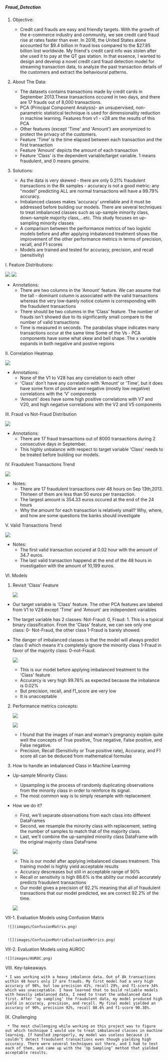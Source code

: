 ##### Fraud_Detection

1. Objective:
    
    * Credit card frauds are easy and friendly targets. With the growth of the e-commerce industry and community, we see credit card fraud rise at rates faster than ever. In 2018, the United States alone accounted for $9.4 billion in fraud loss compared to the $27.85 billion lost worldwide. My friend's credit card info was stolen after she used it to pay at the QT gas station. In that essence, I wanted to design and develop a novel credit card fraud detection model for streaming transaction data, to analyze the past transaction details of the customers and extract the behavioural patterns.

2. About The Data:
    
    * The datasets contains transactions made by credit cards in September 2013.These transactions occured in two days, and there are 17 frauds out of 8,000 transactions.
    * PCA (Principal Component Analysis)- an unsupervised, non-parametric statistical technique is used for dimensionality reduction in machine learning. Features from v1 - v28 are the results of this PCA
    * Other features (except 'Time' and 'Amount') are anonymized to protect the privacy of the customers.
    * Feature 'Time' is the time elapsed between each transaction and the first transaction
    * Feature 'Amount' depicts the amount of each transaction
    * Feature 'Class' is the dependent variable/target variable. 1 means fraudulent, and 0 means genuine.
    
3. Solutions:

    * As the data is very skewed - there are only 0.21% fraudulent transactions in the 8k samples - accuracy is not a good metric: any "model" predicting ALL are normal transactions will have a 99.79% accuracy.
    * Imbalanced classes makes 'accuracy' unreliable and it must be addressed before building our models. There are several techniques to treat imbalanced classes such as up-sample minority class, down-sample majority class,...etc. This study focuses on up-sampling minority classes
    * A comparison between the performance metrics of two logistic models before and after applying imbalanced treatment shows the improvement of the other performance metrics in terms of precision, recall, and F1 scores
    * Models are trained and tested for accuracy, precision, and recall (sensitivity) 

I. Feature Distributions:

![](images/histogram1.png)
![](images/histogram2.png)

* Annotations:
    * There are two columns in the 'Amount' feature. We can assume that the tall - dominant column is associated with the valid transactions whereas the very low-barely notice column is corresponding with the fraudulent transactions
    * There should be two columns in the 'Class' feature. The number of frauds isn't showed due to its significantly small compare to the number of valid transactions
    * Time is measured in seconds. The parabolas shape indicates many transactions occur at the same time
Some of the Vs - PCA components have some what skew and bell shape. The x variable expands in both negative and postive regions

II. Correlation Heatmap

![](images/heatmap.png)

* Annotations:
    * None of the V1 to V28 has any correlation to each other
    * 'Class' don't have any correlation with 'Amount' or 'Time', but it does have some form of positive and negative (mostly low negative) correlations with the 'V' components
    * 'Amount' does have some high positive correlations with V7 and V20, and high negative correlations with the V2 and V5 components

III. Fraud vs Not-Fraud Distribution

![](images/classDistribution.png)

* Annotations:
    * There are 17 fraud transactions out of 8000 transactions during 2 consecutive days in September.
    * This highly unbalance with respect to target variable 'Class' needs to be treated before building our models.
    
IV. Fraudulent Transactions Trend

![](images/fraudulentTrend.png)

* Notes:
    * There are 17 fraudulent transactions over 48 hours on Sep 13th,2013. Thirteen of them are less than 50 euros per transaction.
    * The largest amount is 354.33 euros occured at the end of the 24 hours
    * Why the amount for each transaction is relatively small? Why, where, and how are some questions the banks should investigate

V. Valid Transactions Trend

![](images/validTrend.png)

* Notes:
    * The first valid transaction occured at 0.02 hour with the amount of 34.7 euros. 
    * The last valid transaction happend at the end of the 48 hours in investigation with the amount of 10,199 euros.

VI. Models

1. Revisit 'Class' Feature

    
    ![](images/classDistribution.png)


* Our target variable is 'Class' feature. The other PCA features are labeled from V1 to V28 except 'Time' and 'Amount' are independent variables
* The target variable has 2 classes: Not-Fraud: 0, Fraud: 1. This is a typical binary classification.
From the 'Class' feature, we can see only one class: 0- Not-Fraud, the other class 1-Fraud is barely showed. 
* The danger of imbalanced classes is that the model will always predict class 0 which means it's completely ignore the minority class 1-Fraud in favor of the majority class: 0-not-Fraud.


    ![](images/Model_withoutTreatmen.png)
    
    * This is our model before applying imbalanced treatment to the 'Class' feature
    * Accurarcy is very high 99.76% as expected because the imbalance is 0.02%
    * But precision, recall, and f1_score are very low
    * It is unacceptable 
    
2. Performance metrics concepts:

    
    ![](images/ActualPredictedValuesConcepts.png)
    
    
    
    ![](images/EvaluationMetrics.png)
    
    
    * I found that the images of man and woman's pregnancy explain quite well the concepts of True positive, True negative, False positive, and False negative. 
    * Precision, Recall (Sensitivity or True positive rate), Accuracy, and F1 score all can be deduced from mathematical formulas

3. How to handle an imbalanced Class in Machine Learning
   
* Up-sample Minority Class:
    
    * Upsampling is the process of randomly duplicating observations from the minority class in order to reinforce its signal.
    * The most common way is to simply resample with replacement
    
* How we do it?
    
    * First, we'll separate observations from each class into different DataFrames
    * Second, we resample the minority class with replacement, setting the number of samples to match that of the majority class.
    * Last, we'll combine the up-sampled minority class DataFrame with the original majority class DataFrame
    
    ![](images/ModelAfterTreatment.png)
    
    * This is our model after applying imbalanced classes treatment. This training model is highly yield acceptable results
    * Accuracy descreases but still in acceptable range of 90% 
    * Recall or sensitivity is high 88.6% is the ability our model accurately predicts fraudulent transactions
    * Our model gives a precision of 92.2% meaning that all of fraudulent transactions that our model predicted, we are correct 92.2% of the time.
    
    ![](images/TestModel.png)
    
VII-1. Evaluation Models using Confusion Matrix
 
     ![](images/ConfusionMatrix.png)
     
     
     ![](images/ConfusionMatrixEvaluationMetrics.png)
     

VII-2. Evaluation Models using AUROC

    ![](images/AUROC.png)
    

VIII. Key-takeaways

    * I was working with a heavy imbalance data. Out of 8k transactions within 48 hours only 17 are frauds. My first model had a very high accuracy of 98%, but low precision 41%, recall 29%, and f1-score 34% which was unacceptable. I have learned that to build reliable models with heavily imbalanced data, I need to treat the unbalanced data first. After ‘up sampling’ the fraudulent data, my model produced high yield in accuracy, precision, and recall. My final model yielded an accuracy of 90%, precision 92%, recall 88.6% and f1-score 90.38%.

IX. Challenging

     * The most challenging while working on this project was to figure out which technique I would use to treat imbalanced classes in machine learning. If handled improperly, my model was useless because it couldn’t detect fraudulent transactions even though yielding high accuracy. There were several techniques out there, and I had to test each of them, and came up with the ‘Up Sampling’ method that yielded acceptable results.
     



     
     


